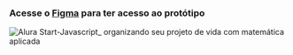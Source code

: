 
### Acesse o [Figma](https://www.figma.com/design/Sk1N8YJDIysCR3WiD6jckW/projeto-de-vida?node-id=101-2&t=5tc4cQrgF7LvSGUc-1) para ter acesso ao protótipo


![Alura Start-Javascript_ organizando seu projeto de vida com matemática aplicada](https://github.com/marcelopaludetto/js-projeto/assets/78444171/079f241f-8121-477e-b64c-a5251c2e306d)
